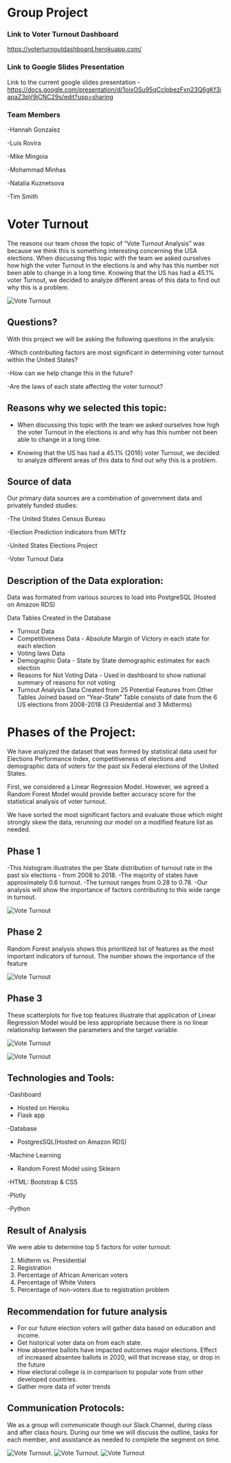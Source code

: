 
# Group Project

### Link to Voter Turnout Dashboard
https://voterturnoutdashboard.herokuapp.com/

### Link to Google Slides Presentation

Link to the current google slides presentation - https://docs.google.com/presentation/d/1oixOSu95qCcIpbezFxn23Q6gKf3iapaZ3pV9jCNC29s/edit?usp=sharing

### Team Members
-Hannah Gonzalez

-Luis Rovira

-Mike Mingoia

-Mohammad Minhas

-Natalia Kuznetsova

-Tim Smith 

# Voter Turnout 

The reasons our team chose the topic of “Vote Turnout Analysis” was because we think this is something interesting concerning the USA elections. When discussing this topic with the team we asked ourselves how high the voter Turnout in the elections is and why has this number not been able to change in a long time. Knowing that the US has had a 45.1% voter Turnout, we decided to analyze different areas of this data to find out why this is a problem.  

![Vote Turnout](Images/election-day-1440x550.png)

## Questions?

With this project we will be asking the following questions in the analysis:

-Which contributing factors are most significant in determining voter turnout within the United States?

-How can we help change this in the future?

-Are the laws of each state affecting the voter turnout?

## Reasons why we selected this topic:

- When discussing this topic with the team we asked ourselves how high the voter Turnout in the elections is and why has this number not been able to change in a long time. 

- Knowing that the US has had a 45.1% (2016) voter Turnout, we decided to analyze different areas of this data to find out why this is a problem.

## Source of data

Our primary data sources are a combination of government data and privately funded studies:

-The United States Census Bureau

-Election Prediction Indicators from MITfz 

-United States Elections Project

-Voter Turnout Data


## Description of the Data exploration: 

Data was formated from various sources to load into PostgreSQL (Hosted on Amazon RDS)

Data Tables Created in the Database
  - Turnout Data
  - Competitiveness Data - Absolute Margin of Victory in each state for each election
  - Voting laws Data
  - Demographic Data - State by State demographic estimates for each election
  - Reasons for Not Voting Data - Used in dashboard to show national summary of reasons for not voting
  - Turnout Analysis Data 
      Created from 25 Potential Features from Other Tables
      Joined based on “Year-State”
      Table consists of date from the 6 US elections from 2008-2018 (3 Presidential and 3 Midterms)
      
# Phases of the Project: 

We have analyzed the dataset that was formed by statistical data used for Elections Performance Index, competitiveness of elections and demographic data of voters for the past six Federal elections of the United States. 

First, we considered a Linear Regression Model. However, we agreed a Random Forest Model would provide better accuracy score for the statistical analysis of voter turnout.

We have sorted the most significant factors and evaluate those which might strongly skew the data, rerunning our model on a modified feature list as needed.


## Phase 1
 -This histogram illustrates the per State distribution of turnout rate in the past six elections - from 2008 to 2018.
 -The majority of states have approximately 0.6 turnout.
 -The turnout ranges from 0.28 to 0.78.
 -Our analysis will show the importance of factors contributing to this wide range in turnout.

![Vote Turnout](Images/ImagePhase1.PNG)

## Phase 2
Random Forest analysis shows this prioritized list of features as the most important indicators of turnout. The number shows the importance of the feature

![Vote Turnout](Images/ImagePhase2.PNG)

## Phase 3
These scatterplots for five top features illustrate that application of Linear Regression Model would be less appropriate because there is no linear relationship between the parameters and the target variable.

![Vote Turnout](Images/ImagePhase3.PNG)

![Vote Turnout](Images/ImagePhase%203-1.PNG)

## Technologies and Tools:

-Dashboard
  - Hosted on Heroku
  - Flask app

-Database
  - PostgresSQL(Hosted on Amazon RDS)

-Machine Learning
  - Random Forest Model using Sklearn 

-HTML: Bootstrap & CSS

-Plotly

-Python


## Result of Analysis

We were able to determine top 5 factors for voter turnout:
1. Midterm vs. Presidential
2. Registration 
3. Percentage of African American voters 
4. Percentage of White Voters 
5. Percentage of non-voters due to registration problem

## Recommendation for future analysis 
    
- For our future election voters will gather data based on education and income. 
- Get historical voter data on from each state. 
- How absentee ballots have impacted outcomes major elections. Effect of increased absentee ballots in 2020, will that increase stay, or drop in the future
- How electoral college is in comparison to popular vote from other developed countries. 
- Gather more data of voter trends 

## Communication Protocols:
We as a group will communicate though our Slack Channel, during class and after class hours. During our time we will discuss the outline, tasks for each member, and assistance as needed to complete the segment on time.

![Vote Turnout](Images/download.png).  ![Vote Turnout](Images/download.jpg). ![Vote Turnout](Images/download-1.jpg)
